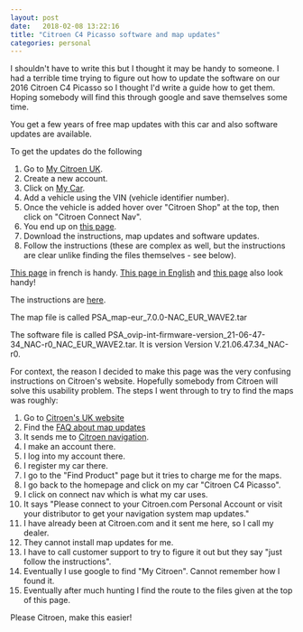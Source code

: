 ```yaml
---
layout: post
date:   2018-02-08 13:22:16
title: "Citroen C4 Picasso software and map updates"
categories: personal
---
```


I shouldn't have to write this but I thought it may be handy to someone. I had a terrible time trying to figure out how to update the software on our 2016 Citroen C4 Picasso so I thought I'd write a guide how to get them. Hoping somebody will find this through google and save themselves some time.

You get a few years of free map updates with this car and also software updates are available.

To get the updates do the following

1. Go to [My Citroen UK](https://mycitroen-uk.citroen.com/MyCitroen/?page=).
2. Create a new account. 
3. Click on [My Car](https://mycitroen-uk.citroen.com/MyCitroen/?page=gerer_mes_vehicules/vehicle).
4. Add a vehicle using the VIN (vehicle identifier number).
5. Once the vehicle is added hover over "Citroen Shop" at the top, then click on "Citroen Connect Nav".
6. You end up on [this page](https://mycitroen-uk.citroen.com/MyCitroen/?page=[ovip_without_bta]_page_telechargement_applicatif).
7. Download the instructions, map updates and software updates.
8. Follow the instructions (these are complex as well, but the instructions are clear unlike finding the files themselves - see below).

[This page](http://citroen.cricou.net/NAC/Tutorial_NAC_Mise_à_jour_firmware_ou_cartographie.pdf) in french is handy. [This page in English](http://c4owners.org/plugins/forum/forum_viewtopic.php?226475) and [this page](https://en.discussions.tomtom.com/built-in-car-navigation-25/citroen-c4-picasso-connect-nav-usability-1010966/index5.html) also look handy!

The instructions are [here](https://mycitroen-uk.citroen.com/Resources/Content/GB/ESP/04_Services/ConnectNAV/Citroën_Navigation_Map_Download_Instruction_Manual.pdf).

The map file is called PSA_map-eur_7.0.0-NAC_EUR_WAVE2.tar

The software file is called PSA_ovip-int-firmware-version_21-06-47-34_NAC-r0_NAC_EUR_WAVE2.tar. It is version Version V.21.06.47.34_NAC-r0.

For context, the reason I decided to make this page was the very confusing instructions on Citroen's website. Hopefully somebody from Citroen will solve this usability problem. The steps I went through to try to find the maps was roughly:

1. Go to [Citroen's UK website](http://www.citroen.co.uk/home)
2. Find the [FAQ about map updates](https://citroen-uk-en.custhelp.com/app/answers/detail/a_id/9222)
3. It sends me to [Citroen navigation](http://citroen.navigation.com/).
4. I make an account there.
5. I log into my account there.
6. I register my car there. 
7. I go to the "Find Product" page but it tries to charge me for the maps.
8. I go back to the homepage and click on my car "Citroen C4 Picasso".
9. I click on connect nav which is what my car uses.
10. It says "Please connect to your Citroen.com Personal Account or visit your distributor to get your navigation system map updates."
11. I have already been at Citroen.com and it sent me here, so I call my dealer.
12. They cannot install map updates for me.
13. I have to call customer support to try to figure it out but they say "just follow the instructions".
14. Eventually I use google to find "My Citroen". Cannot remember how I found it.
15. Eventually after much hunting I find the route to the files given at the top of this page.

Please Citroen, make this easier!
